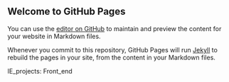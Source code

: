 ## Welcome to GitHub Pages

You can use the [editor on GitHub](https://github.com/9331021/majd.razieh/edit/master/index.md) to maintain and preview the content for your website in Markdown files.

Whenever you commit to this repository, GitHub Pages will run [Jekyll](https://jekyllrb.com/) to rebuild the pages in your site, from the content in your Markdown files.


IE_projects:
Front_end
